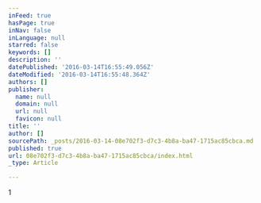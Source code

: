 ```yaml
---
inFeed: true
hasPage: true
inNav: false
inLanguage: null
starred: false
keywords: []
description: ''
datePublished: '2016-03-14T16:55:49.056Z'
dateModified: '2016-03-14T16:55:48.364Z'
authors: []
publisher:
  name: null
  domain: null
  url: null
  favicon: null
title: ''
author: []
sourcePath: _posts/2016-03-14-08e702f3-d7c3-4b8a-ba47-1715ac85cbca.md
published: true
url: 08e702f3-d7c3-4b8a-ba47-1715ac85cbca/index.html
_type: Article

---
```

1